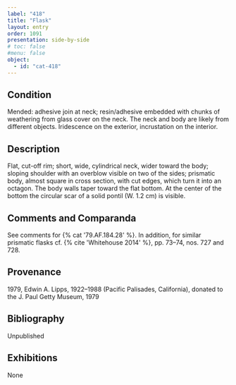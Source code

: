 ```yaml
---
label: "418"
title: "Flask"
layout: entry
order: 1091
presentation: side-by-side
# toc: false
#menu: false 
object:
  - id: "cat-418"
---
```


## Condition

Mended: adhesive join at neck; resin/adhesive embedded with chunks of weathering from glass cover on the neck. The neck and body are likely from different objects. Iridescence on the exterior, incrustation on the interior.

## Description

Flat, cut-off rim; short, wide, cylindrical neck, wider toward the body; sloping shoulder with an overblow visible on two of the sides; prismatic body, almost square in cross section, with cut edges, which turn it into an octagon. The body walls taper toward the flat bottom. At the center of the bottom the circular scar of a solid pontil (W. 1.2 cm) is visible.

## Comments and Comparanda

See comments for {% cat '79.AF.184.28' %}. In addition, for similar prismatic flasks cf. {% cite 'Whitehouse 2014' %}, pp. 73–74, nos. 727 and 728.

## Provenance

1979, Edwin A. Lipps, 1922–1988 (Pacific Palisades, California), donated to the J. Paul Getty Museum, 1979

## Bibliography

Unpublished

## Exhibitions

None